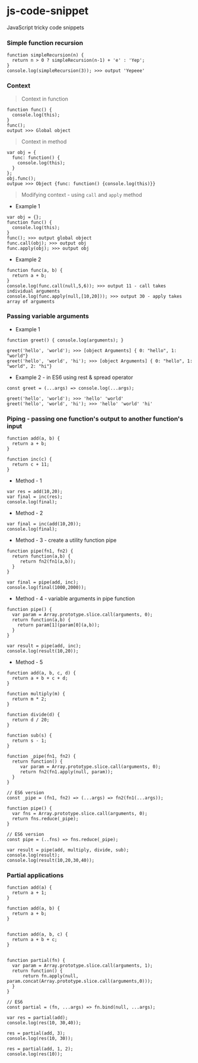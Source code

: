 # js-code-snippet
JavaScript tricky code snippets

### Simple function recursion

```
function simpleRecursion(n) {  
  return n > 0 ? simpleRecursion(n-1) + 'e' : 'Yep';
}
console.log(simpleRecursion(3)); >>> output 'Yepeee'
```
### Context
> Context in function
```
function func() { 
  console.log(this); 
}
func(); 
output >>> Global object 
```
> Context in method
```
var obj = {
  func: function() {
    console.log(this);  
  }
};
obj.func();
outpue >>> Object {func: function() {console.log(this)}}
```
> Modifying context - using ```call``` and ```apply``` method
* Example 1
```
var obj = {};
function func() {
  console.log(this);
}
func(); >>> output global object
func.call(obj); >>> output obj
func.apply(obj); >>> output obj
```
* Example 2
```
function func(a, b) { 
  return a + b;
}
console.log(func.call(null,5,6)); >>> output 11 - call takes individual arguments
console.log(func.apply(null,[10,20])); >>> output 30 - apply takes array of arguments
```

### Passing variable arguments
* Example 1
```
function greet() { console.log(arguments); }

greet('hello', 'world'); >>> [object Arguments] { 0: "hello", 1: "world"}
greet('hello', 'world', 'hi'); >>> [object Arguments] { 0: "hello", 1: "world", 2: "hi"}
```
* Example 2  - in ES6 using rest & spread operator
```
const greet = (...args) => console.log(...args);

greet('hello', 'world'); >>> 'hello' 'world'
greet('hello', 'world', 'hi'); >>> 'hello' 'world' 'hi'
```

### Piping - passing one function's output to another function's input
```
function add(a, b) {
  return a + b;
}

function inc(c) {
  return c + 11;
}
```
* Method - 1
```
var res = add(10,20);
var final = inc(res);
console.log(final);
```
* Method - 2
```
var final = inc(add(10,20));
console.log(final);
```
* Method - 3 - create a utility function pipe
```
function pipe(fn1, fn2) {
  return function(a,b) {
     return fn2(fn1(a,b));
  }
}

var final = pipe(add, inc);
console.log(final(1000,2000));
```
* Method - 4 - variable arguments in pipe function
```
function pipe() {
  var param = Array.prototype.slice.call(arguments, 0);
  return function(a,b) {
    return param[1](param[0](a,b));
  }
}

var result = pipe(add, inc);
console.log(result(10,20));
```
* Method - 5 
```
function add(a, b, c, d) {
  return a + b + c + d;
}

function multiply(m) {
  return m * 2;
}

function divide(d) {
  return d / 20;
}

function sub(s) {
  return s - 1;
}

function _pipe(fn1, fn2) {
  return function() {
     var param = Array.prototype.slice.call(arguments, 0);
     return fn2(fn1.apply(null, param));
  }
}

// ES6 version
const _pipe = (fn1, fn2) => (...args) => fn2(fn1(...args));

function pipe() {
  var fns = Array.prototype.slice.call(arguments, 0);
  return fns.reduce(_pipe);
}

// ES6 version
const pipe = (..fns) => fns.reduce(_pipe);

var result = pipe(add, multiply, divide, sub);
console.log(result);
console.log(result(10,20,30,40));
```
### Partial applications
```
function add(a) {
  return a + 1;
}

function add(a, b) {
  return a + b;
}


function add(a, b, c) {
  return a + b + c;
}


function partial(fn) {
  var param = Array.prototype.slice.call(arguments, 1);
  return function() {
      return fn.apply(null, param.concat(Array.prototype.slice.call(arguments,0)));
  }
}

// ES6
const partial = (fn, ...args) => fn.bind(null, ...args); 

var res = partial(add);
console.log(res(10, 30,40));

res = partial(add, 3);
console.log(res(10, 30));

res = partial(add, 1, 2);
console.log(res(10));
```
